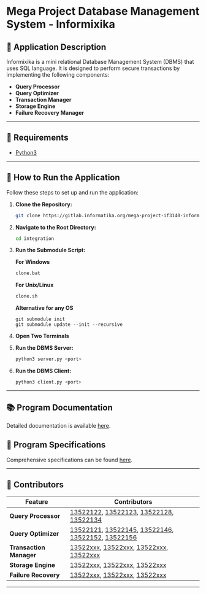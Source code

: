 # Mega Project Database Management System - Informixika

## 🧾 Application Description

Informixika is a mini relational Database Management System (DBMS) that uses SQL language. It is designed to perform secure transactions by implementing the following components:

- **Query Processor**
- **Query Optimizer**
- **Transaction Manager**
- **Storage Engine**
- **Failure Recovery Manager**

---

## 🧰 Requirements

- [Python3](https://www.python.org/)

---

## 🏃 How to Run the Application

Follow these steps to set up and run the application:

1. **Clone the Repository:**

   ```bash
   git clone https://gitlab.informatika.org/mega-project-if3140-informixika/integration.git
   ```

2. **Navigate to the Root Directory:**

   ```bash
   cd integration
   ```

3. **Run the Submodule Script:**

   **For Windows**
   ```bash
   clone.bat
   ```

   **For Unix/Linux**
   ```bash
   clone.sh
   ```

   **Alternative for any OS**
   ```
   git submodule init
   git submodule update --init --recursive
   ```

4. **Open Two Terminals**

5. **Run the DBMS Server:**

   ```bash
   python3 server.py <port>
   ```

6. **Run the DBMS Client:**

   ```bash
   python3 client.py <port>
   ```

---

## 📚 Program Documentation

Detailed documentation is available [here](https://docs.google.com/document/d/1mpg0wISclZ-qarDSaCn6r-xRneD6iR3OA7b5mAPzGNU/edit?tab=t.0).

## 📝 Program Specifications

Comprehensive specifications can be found [here](https://docs.google.com/document/d/13r_73FjbJ5E7ILmQmV1XGh2dQhYuXfMp6il-OTqysqk/edit?tab=t.0).

---

## 👥 Contributors

| Feature                 | Contributors                                                                                      |
|-------------------------|---------------------------------------------------------------------------------------------------|
| **Query Processor**     | [13522122](https://gitlab.informatika.org/maulvizm), [13522123](https://gitlab.informatika.org/jimlynurarif), [13522128](https://gitlab.informatika.org/Andhikafdh), [13522134](https://gitlab.informatika.org/Maharanish) |
| **Query Optimizer**     | [13522121](https://gitlab.informatika.org/JonathanSaragih), [13522145](https://gitlab.informatika.org/fnathas), [13522146](https://gitlab.informatika.org/mzaidansr), [13522152](https://gitlab.informatika.org/mroihn), [13522156](https://gitlab.informatika.org/JasonFernando) |
| **Transaction Manager** | [13522xxx](https://gitlab.informatika.org/), [13522xxx](https://gitlab.informatika.org/), [13522xxx](https://gitlab.informatika.org/), [13522xxx](https://gitlab.informatika.org/) |
| **Storage Engine**      | [13522xxx](https://gitlab.informatika.org/), [13522xxx](https://gitlab.informatika.org/), [13522xxx](https://gitlab.informatika.org/) |
| **Failure Recovery**    | [13522xxx](https://gitlab.informatika.org/), [13522xxx](https://gitlab.informatika.org/), [13522xxx](https://gitlab.informatika.org/) |

---
